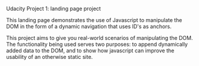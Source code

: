 Udacity Project 1: landing page project

This landing page demonstrates the use of Javascript to manipulate the DOM in the form of a dynamic navigation that uses ID's as anchors.

This project aims to give you real-world scenarios of manipulating the DOM. The functionality being used serves two purposes: to append dynamically added data to the DOM, and to show how javascript can improve the usability of an otherwise static site.
